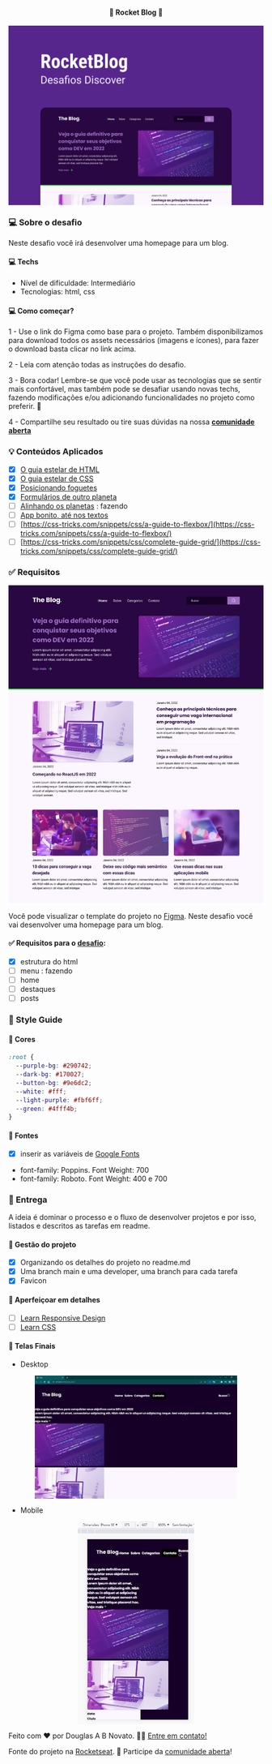 <h4 align="center"> 
	🚧 Rocket Blog 🚀
</h4>

<p align="center" style="display: flex; align-items: flex-start; justify-content: center;">
  <img alt="rocket blog" title="#rocket-blog" src="./.github/tela.png">
</p>    

### 💻 Sobre o desafio 

Neste desafio você irá desenvolver uma homepage para um blog.

#### 💻 Techs

- Nível de dificuldade: Intermediário
- Tecnologias: html, css

#### 💻 Como começar? 

1 - Use o link do Figma como base para o projeto. Também disponibilizamos para download todos os assets necessários (imagens e ícones), para fazer o download basta clicar no link acima.  

2 - Leia com atenção todas as instruções do desafio.

3 - Bora codar! Lembre-se que você pode usar as tecnologias que se sentir mais confortável, mas também pode se desafiar usando novas techs, fazendo modificações e/ou adicionando funcionalidades no projeto como preferir. 🚀

4 - Compartilhe seu resultado ou tire suas dúvidas na nossa [**comunidade aberta**](https://discord.gg/bacwY2gDCF)  

### 💡 Conteúdos Aplicados

- [x] [O guia estelar de HTML](https://app.rocketseat.com.br/node/o-guia-estelar-de-html)
- [x] [O guia estelar de CSS](https://app.rocketseat.com.br/node/o-guia-estelar-de-css)
- [x] [Posicionando foguetes](https://app.rocketseat.com.br/node/posicionando-foguetes)
- [x] [Formulários de outro planeta](https://app.rocketseat.com.br/node/formularios-de-outro-planeta)
- [ ] [Alinhando os planetas](https://app.rocketseat.com.br/node/flexbox) : fazendo
- [ ] [App bonito, até nos textos](https://app.rocketseat.com.br/node/flexbox)
- [ ] [https://css-tricks.com/snippets/css/a-guide-to-flexbox/](https://css-tricks.com/snippets/css/a-guide-to-flexbox/)
- [ ] [https://css-tricks.com/snippets/css/complete-guide-grid/](https://css-tricks.com/snippets/css/complete-guide-grid/)

### ✅ **Requisitos**

![desktop.png](./.github/desktop.png)

Você pode visualizar o template do projeto no [Figma](https://www.figma.com/file/r4CsL6MPTAvE7EvJXjhFK4/DD-RocketBlog/duplicate). Neste desafio você vai desenvolver uma homepage para um blog.

#### ✅ **Requisitos para o [desafio](https://efficient-sloth-d85.notion.site/Desafio-RocketBlog-807e38809814423e80469b080444db5e):**

- [x] estrutura do html
- [ ] menu : fazendo
- [ ] home
- [ ] destaques
- [ ] posts

### 🎨 Style Guide

#### 🎨 Cores
 
```css
:root {
  --purple-bg: #290742;
  --dark-bg: #170027;
  --button-bg: #9e6dc2;
  --white: #fff;
  --light-purple: #fbf6ff;
  --green: #4fff4b;
}
```

#### 🎨 Fontes

- [x] inserir as variáveis de [Google Fonts](https://fonts.google.com/)
- font-family: Poppins. Font Weight: 700
- font-family: Roboto. Font Weight: 400 e 700
 
### 📅 Entrega
 
A ideia é dominar o processo e o fluxo de desenvolver projetos e por isso, listados e descritos as tarefas em readme.

#### 📅 Gestão do projeto

- [x] Organizando os detalhes do projeto no readme.md
- [x] Uma branch main e uma developer, uma branch para cada tarefa
- [x] Favicon

#### 📅 Aperfeiçoar em detalhes

- [ ] [Learn Responsive Design](https://web.dev/learn/design/)
- [ ] [Learn CSS](https://web.dev/learn/css/)

#### 📅 Telas Finais

- Desktop

<p align="center" style="display: flex; align-items: flex-start; justify-content: center;">
  <img alt="login form" title="#login-form" src="./.github/desktop-1.jpg" width="400px"> 
</p>  

- Mobile

<p align="center" style="display: flex; align-items: flex-start; justify-content: center;">
  <img alt="login form" title="#rocketnews" src="./.github/mobile-1.jpg" height="400px"> 
</p>  

Feito com ❤️ por Douglas A B Novato. 👋🏽 [Entre em contato!](https://www.linkedin.com/in/douglasabnovato/)
 
Fonte do projeto na [Rocketseat](https://www.rocketseat.com.br/). 👋 Participe da [comunidade aberta](https://discord.gg/bacwY2gDCF)!